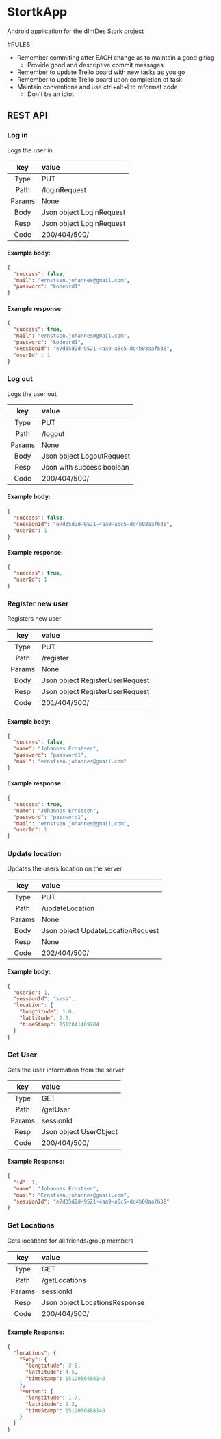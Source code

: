 # StortkApp
Android application for the dIntDes Stork project

#RULES
* Remember commiting after EACH change as to maintain a good gitlog
    * Provide good and descriptive commit messages
* Remember to update Trello board with new tasks as you go
* Remember to update Trello board upon completion of task
* Maintain conventions and use ctrl+alt+l to reformat code
    * Don't be an idiot
	
## REST API
 ### Log in
 Logs the user in
 
 | key    |            value            |
 |:------:| :---------------------------|
 | Type   | PUT                         |
 | Path   | /loginRequest               |
 | Params | None                        |
 | Body   | Json object LoginRequest    |
 | Resp   | Json object LoginRequest    |
 | Code   | 200/404/500/                |
 
 
 
#### Example body:
```json
{
  "success": false,
  "mail": "ernstsen.johannes@gmail.com",
  "password": "kodeord1"
}
``` 
#### Example response:
```json
{
  "success": true,
  "mail": "ernstsen.johannes@gmail.com",
  "password": "kodeord1",
  "sessionId": "e7d35d2d-9521-4aa9-a6c5-dc4b08aaf638",
  "userId" : 1
}
``` 

### Log out
Logs the user out
 
 | key    |            value            |
 |:------:| :-------------------------- |
 | Type   | PUT                         |
 | Path   | /logout                     |
 | Params | None                        |
 | Body   | Json object LogoutRequest   |
 | Resp   | Json with success boolean   |
 | Code   | 200/404/500/                |
 
 
#### Example body:
```json
{
  "success": false,
  "sessionId": "e7d35d2d-9521-4aa9-a6c5-dc4b08aaf638",
  "userId": 1
}
``` 

#### Example response:
```json
{
  "success": true,
  "userId": 1
}
``` 


### Register new user
Registers new user
 
 | key    |              value              |
 |:------:| :------------------------------ |
 | Type   | PUT                             |
 | Path   | /register                       |
 | Params | None                            |
 | Body   | Json object RegisterUserRequest |
 | Resp   | Json object RegisterUserRequest |
 | Code   | 201/404/500/                    |
 
 
#### Example body:
```json
{
  "success": false,
  "name": "Johannes Ernstsen",
  "password": "password1",
  "mail": "ernstsen.johannes@gmail.com"
}
``` 

#### Example response:
```json
{
  "success": true,
  "name": "Johannes Ernstsen",
  "password": "password1",
  "mail": "ernstsen.johannes@gmail.com",
  "userId": 1
}
``` 

### Update location
Updates the users location on the server
 
 | key    |               value               |
 |:------:| :-------------------------------- |
 | Type   | PUT                               |
 | Path   | /updateLocation                   |
 | Params | None                              |
 | Body   | Json object UpdateLocationRequest |
 | Resp   | None                              |
 | Code   | 202/404/500/                      |
 
 
#### Example body:
```json
{
  "userId": 1,
  "sessionId": "sess",
  "location": {
    "longtitude": 1.0,
    "lattitude": 2.0,
    "timeStamp": 1512041409284
  }
}
``` 

### Get User
Gets the user information from the server
 
 | key    |                  value                 |
 |:------:| :------------------------------------- |
 | Type   | GET                                    |
 | Path   | /getUser                               |
 | Params | sessionId                              |
 | Resp   | Json object UserObject                 |
 | Code   | 200/404/500/                           |
 
 #### Example Response:
```json
{
  "id": 1,
  "name": "Johannes Ernstsen",
  "mail": "Ernstsen.johannes@gmail.com",
  "sessionId": "e7d35d2d-9521-4aa9-a6c5-dc4b08aaf638"
}

``` 
 
 
### Get Locations
Gets locations for all friends/group members

 | key    |                  value                 |
 |:------:| :------------------------------------- |
 | Type   | GET                                    |
 | Path   | /getLocations                          |
 | Params | sessionId                              |
 | Resp   | Json object LocationsResponse          |
 | Code   | 200/404/500/                           |
 
  #### Example Response:
 ```json
 {
   "locations": {
     "Søby": {
       "longtitude": 3.8,
       "lattitude": 4.5,
       "timeStamp": 1512050488140
     },
     "Morten": {
       "longtitude": 1.7,
       "lattitude": 2.3,
       "timeStamp": 1512050488140
     }
   }
 }
 ``` 
